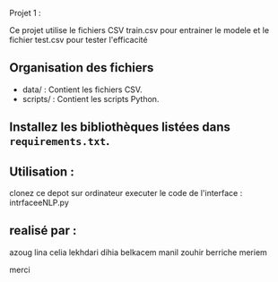 Projet 1 : 

Ce projet utilise le fichiers CSV train.csv pour entrainer le modele
et le fichier test.csv pour tester l'efficacité

## Organisation des fichiers
- data/ : Contient les fichiers CSV.
- scripts/ : Contient les scripts Python.


## Installez les bibliothèques listées dans `requirements.txt`.

## Utilisation : 
clonez ce depot sur ordinateur 
executer le code de l'interface : intrfaceeNLP.py

## realisé par : 
azoug lina celia
lekhdari dihia
belkacem manil zouhir
berriche meriem 

merci 
